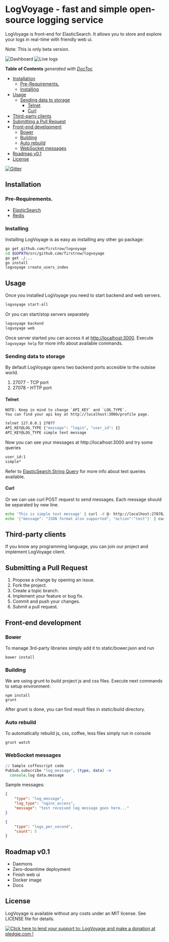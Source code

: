 # LogVoyage - fast and simple open-source logging service

LogVoyage is front-end for ElasticSearch. It allows you to store and explore your logs in real-time with friendly web ui.

Note: This is only beta version.

![Dashboard](https://raw.githubusercontent.com/firstrow/logvoyage/master/screenshots/dashboard.png)
![Live logs](https://raw.githubusercontent.com/firstrow/logvoyage/master/screenshots/live-logs.png)


<!-- START doctoc generated TOC please keep comment here to allow auto update -->
<!-- DON'T EDIT THIS SECTION, INSTEAD RE-RUN doctoc TO UPDATE -->
**Table of Contents**  *generated with [DocToc](https://github.com/thlorenz/doctoc)*

- [Installation](#installation)
  - [Pre-Requirements.](#pre-requirements)
  - [Installing](#installing)
- [Usage](#usage)
  - [Sending data to storage](#sending-data-to-storage)
    - [Telnet](#telnet)
    - [Curl](#curl)
- [Third-party clients](#third-party-clients)
- [Submitting a Pull Request](#submitting-a-pull-request)
- [Front-end development](#front-end-development)
  - [Bower](#bower)
  - [Building](#building)
  - [Auto rebuild](#auto-rebuild)
  - [WebSocket messages](#websocket-messages)
- [Roadmap v0.1](#roadmap-v01)
- [License](#license)

<!-- END doctoc generated TOC please keep comment here to allow auto update -->

[![Gitter](https://badges.gitter.im/Join%20Chat.svg)](https://gitter.im/firstrow/logvoyage?utm_source=badge&utm_medium=badge&utm_campaign=pr-badge)

## Installation

### Pre-Requirements.
- [ElasticSearch](https://gist.github.com/firstrow/f57bc873cfd6839b6ea8)
- [Redis](http://redis.io/topics/quickstart)

### Installing
Installing LogVoyage is as easy as installing any other go package:
``` bash
go get github.com/firstrow/logvoyage
cd $GOPATH/src/github.com/firstrow/logvoyage
go get ./...
go install
logvoyage create_users_index
```

## Usage
Once you installed LogVoyage you need to start backend and web servers.
``` bash
logvoyage start-all
```
Or you can start/stop servers separately
``` bash
logvoyage backend
logvoyage web
```
Once server started you can access it at [http://localhost:3000](http://localhost:3000).
Execute `logvoyage help` for more info about available commands.

### Sending data to storage
By default LogVoyage opens two backend ports accesible to the outsise world.

1. 27077 - TCP port
2. 27078 - HTTP port

#### Telnet

```
NOTE: Keep in mind to change `API_KEY` and `LOG_TYPE`.
You can find your api key at http://localhost:3000/profile page.
```

``` bash
telnet 127.0.0.1 27077
API_KEY@LOG_TYPE {"message": "login", "user_id": 1}
API_KEY@LOG_TYPE simple text message
```

Now you can see your messages at http://localhost:3000 and try some queries

``` bash
user_id:1
simple*
```

Refer to [ElasticSearch String Query](http://www.elastic.co/guide/en/elasticsearch/reference/1.x/query-dsl-query-string-query.html)
for more info about text queries available.

#### Curl

Or we can use curl POST request to send messages. Each message should be separated by new line.

``` bash
echo 'This is simple text message' | curl -d @- http://localhost:27078/bulk\?apiKey\=API_KEY\&type\=LOG_TYPE
echo '{"message": "JSON format also supported", "action":"test"}' | curl -d @- http://localhost:27078/bulk\?apiKey\=API_KEY\&type\=LOG_TYPE
```

## Third-party clients
If you know any programming language, you can join our project and implement
LogVoyage client.

## Submitting a Pull Request

1. Propose a change by opening an issue.
2. Fork the project.
3. Create a topic branch.
4. Implement your feature or bug fix.
5. Commit and push your changes.
6. Submit a pull request.

## Front-end development
### Bower
To manage 3rd-party libraries simply add it to static/bower.json and run
```
bower install
```

### Building
We are using grunt to build project js and css files.
Execute next commands to setup environment:
```
npm install
grunt
```
After grunt is done, you can find result files in static/build directory.

### Auto rebuild
To automatically rebuild js, css, coffee, less files simply run in console
```
grunt watch
```

### WebSocket messages
``` coffee
// Sample coffescript code
PubSub.subscribe "log_message", (type, data) ->
  console.log data.message
```

Sample messages:

``` json
{
	"type": "log_message",
	"log_type": "nginx_access",
	"message": "test received log message goes here..."
}
```

``` json
{
	"type": "logs_per_second",
	"count": 5
}
```

## Roadmap v0.1
- Daemons
- Zero-downtime deployment
- Finish web ui
- Docker image
- Docs

## License
LogVoyage is available without any costs under an MIT license. See LICENSE file
for details.


<a href='https://pledgie.com/campaigns/28740'><img alt='Click here to lend your support to: LogVoyage and make a donation at pledgie.com !' src='https://pledgie.com/campaigns/28740.png?skin_name=chrome' border='0' ></a>

